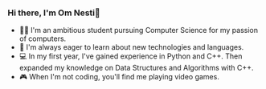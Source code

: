 ### Hi there, I'm Om Nesti👋

- 🙋‍♂️ I'm an ambitious student pursuing Computer Science for my passion of computers. 
- 🧐 I'm always eager to learn about new technologies and languages.
- 💻 In my first year, I've gained experience in Python and C++. Then expanded my knowledge on Data Structures and Algorithms with C++.
- 🎮 When I'm not coding, you'll find me playing video games.

  
<!--
**onesti827/onesti827** is a ✨ _special_ ✨ repository because its `README.md` (this file) appears on your GitHub profile.

Here are some ideas to get you started:

- 🔭 I’m currently working on ...
- 🌱 I’m currently learning ...
- 👯 I’m looking to collaborate on ...
- 🤔 I’m looking for help with ...
- 💬 Ask me about ...
- 📫 How to reach me: ...
- 😄 Pronouns: ...
- ⚡ Fun fact: ...
-->
